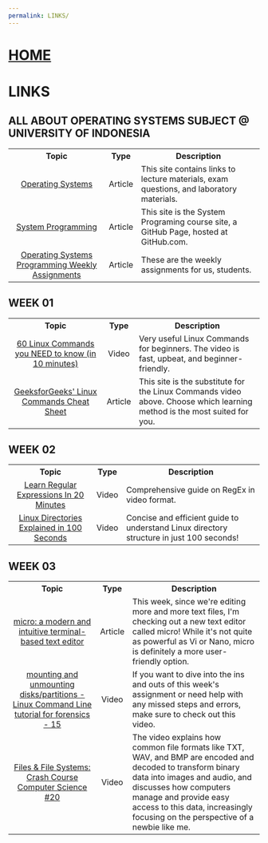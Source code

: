 ```yaml
---
permalink: LINKS/
---
```


# [HOME](../)

# LINKS

## ALL ABOUT OPERATING SYSTEMS SUBJECT @ UNIVERSITY OF INDONESIA
<table>
    <tr>
        <th style="text-align: center;">Topic</th>
        <th style="text-align: center;">Type</th>
        <th style="text-align: center;">Description</th>
    </tr>
    <tr>
        <td style="text-align: center;"><a href="https://os.vlsm.org/">Operating Systems</a></td>
        <td style="text-align: center;">Article</td>
        <td>This site contains links to lecture materials, exam questions, and laboratory materials.</td>
    </tr>
    <tr>
        <td style="text-align: center;"><a href="https://sp.vlsm.org/">System Programming</a></td>
        <td style="text-align: center;">Article</td>
        <td>This site is the System Programing course site, a GitHub Page, hosted at GitHub.com.</td>
    </tr>
    <tr>
        <td style="text-align: center;"><a href="https://demos.vlsm.org/">Operating Systems Programming Weekly Assignments</a></td>
        <td style="text-align: center;">Article</td>
        <td>These are the weekly assignments for us, students.</td>
    </tr>
</table>

## WEEK 01
<table>
    <tr>
        <th style="text-align: center;">Topic</th>
        <th style="text-align: center;">Type</th>
        <th style="text-align: center;">Description</th>
    </tr>
    <tr>
        <td style="text-align: center;"><a href="https://www.youtube.com/watch?v=gd7BXuUQ91w">60 Linux Commands you NEED to know (in 10 minutes)</a></td>
        <td style="text-align: center;">Video</td>
        <td>Very useful Linux Commands for beginners. The video is fast, upbeat, and beginner-friendly.</td>
    </tr>
    <tr>
        <td style="text-align: center;"><a href="https://www.geeksforgeeks.org/linux-commands-cheat-sheet/">GeeksforGeeks' Linux Commands Cheat Sheet</a></td>
        <td style="text-align: center;">Article</td>
        <td>This site is the substitute for the Linux Commands video above. Choose which learning method is the most suited for you.</td>
    </tr>
</table>

## WEEK 02
<table>
    <tr>
        <th style="text-align: center;">Topic</th>
        <th style="text-align: center;">Type</th>
        <th style="text-align: center;">Description</th>
    </tr>
    <tr>
        <td style="text-align: center;"><a href="https://www.youtube.com/watch?v=rhzKDrUiJVk">Learn Regular Expressions In 20 Minutes</a></td>
        <td style="text-align: center;">Video</td>
        <td>Comprehensive guide on RegEx in video format.</td>
    </tr>
    <tr>
        <td style="text-align: center;"><a href="https://youtu.be/42iQKuQodW4?si=su2ttbenQ-ds7V0o">Linux Directories Explained in 100 Seconds</a></td>
        <td style="text-align: center;">Video</td>
        <td>Concise and efficient guide to understand Linux directory structure in just 100 seconds!</td>
    </tr>
</table>

## WEEK 03
<table>
    <tr>
        <th style="text-align: center;">Topic</th>
        <th style="text-align: center;">Type</th>
        <th style="text-align: center;">Description</th>
    </tr>
    <tr>
        <td style="text-align: center;"><a href="https://micro-editor.github.io/">micro: a modern and intuitive terminal-based text editor</a></td>
        <td style="text-align: center;">Article</td>
        <td>This week, since we're editing more and more text files, I'm checking out a new text editor called micro! While it's not quite as powerful as Vi or Nano, micro is definitely a more user-friendly option.</td>
    </tr>
    <tr>
        <td style="text-align: center;"><a href="https://www.youtube.com/watch?v=F-a_BBAGfkE">mounting and unmounting disks/partitions - Linux Command Line tutorial for forensics - 15</a></td>
        <td style="text-align: center;">Video</td>
        <td>If you want to dive into the ins and outs of this week's assignment or need help with any missed steps and errors, make sure to check out this video.</td>
    </tr>
    <tr>
        <td style="text-align: center;"><a href="https://www.youtube.com/watch?v=KN8YgJnShPM">Files & File Systems: Crash Course Computer Science #20</a></td>
        <td style="text-align: center;">Video</td>
        <td>The video explains how common file formats like TXT, WAV, and BMP are encoded and decoded to transform binary data into images and audio, and discusses how computers manage and provide easy access to this data, increasingly focusing on the perspective of a newbie like me.</td>
    </tr>
</table>
